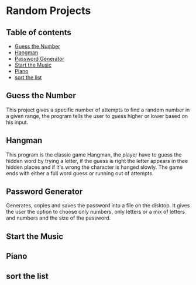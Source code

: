 # Random Projects
## Table of contents
* [Guess the Number](#guess-the-number)
* [Hangman](#hangman)
* [Password Generator](#password-generator)
* [Start the Music](#start-the-music)
* [Piano](#piano)
* [sort the list](#sort-the-list)

## Guess the Number
This project gives a specific number of attempts to find a random number in a given range, the program tells the user to guess higher or lower based on his input.
	
## Hangman
This program is the classic game Hangman, the player have to guess the hidden word by trying a letter, if the guess is right the letter appears in thee hidden places and if it's wrong the character is hanged slowly.
The game ends with either a full word guess or running out of attempts.
	
## Password Generator
Generates, copies and saves the password into a file on the disktop.
It gives the user the option to choose only numbers, only letters or a mix of letters and numbers and the size of the password.

## Start the Music
## Piano
## sort the list
